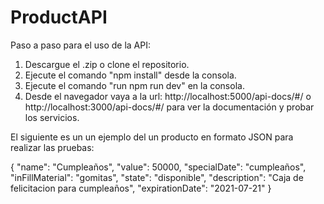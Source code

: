 # ProductAPI

Paso a paso para el uso de la API:

1. Descargue el .zip o clone el repositorio.
2. Ejecute el comando "npm install" desde la consola.
3. Ejecute el comando "run npm run dev" en la consola.
4. Desde el navegador vaya a la url: http://localhost:5000/api-docs/#/ o http://localhost:3000/api-docs/#/ para ver la documentación y probar los servicios. 

El siguiente es un un ejemplo del un producto en formato JSON para realizar las pruebas:

{
    "name":           "Cumpleaños",
    "value":          50000,
    "specialDate":    "cumpleaños",
    "inFillMaterial": "gomitas",
    "state":          "disponible",
    "description":    "Caja de felicitacion para cumpleaños",
    "expirationDate": "2021-07-21"
}
